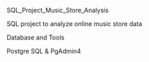 SQL_Project_Music_Store_Analysis

SQL project to analyze online music store data


Database and Tools

Postgre SQL & PgAdmin4
